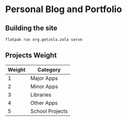 # Personal Blog and Portfolio

## Building the site

```sh
flatpak run org.getzola.zola serve
```

## Projects Weight

| Weight | Category        |
| ------ | --------------- |
| 1      | Major Apps      |
| 2      | Minor Apps      |
| 3      | Libraries       |
| 4      | Other Apps      |
| 5      | School Projects |
